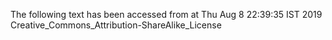 The following text has been accessed from at Thu Aug 8 22:39:35 IST 2019
Creative_Commons_Attribution-ShareAlike_License
